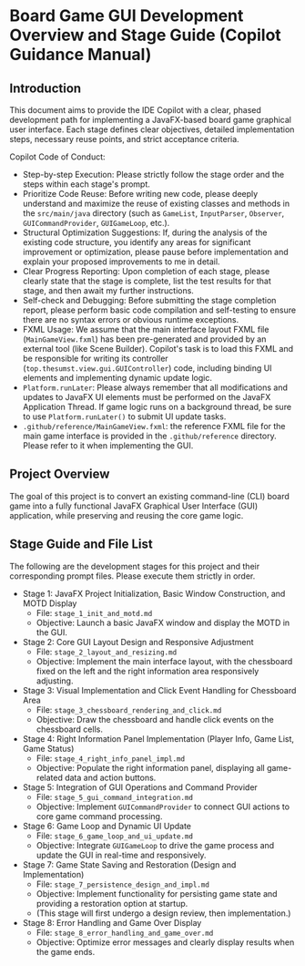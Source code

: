 # Board Game GUI Development Overview and Stage Guide (Copilot Guidance Manual)

## Introduction

This document aims to provide the IDE Copilot with a clear, phased development path for implementing a JavaFX-based board game graphical user interface. Each stage defines clear objectives, detailed implementation steps, necessary reuse points, and strict acceptance criteria.

Copilot Code of Conduct:
* Step-by-step Execution: Please strictly follow the stage order and the steps within each stage's prompt.
* Prioritize Code Reuse: Before writing new code, please deeply understand and maximize the reuse of existing classes and methods in the `src/main/java` directory (such as `GameList`, `InputParser`, `Observer`, `GUICommandProvider`, `GUIGameLoop`, etc.).
* Structural Optimization Suggestions: If, during the analysis of the existing code structure, you identify any areas for significant improvement or optimization, please pause before implementation and explain your proposed improvements to me in detail.
* Clear Progress Reporting: Upon completion of each stage, please clearly state that the stage is complete, list the test results for that stage, and then await my further instructions.
* Self-check and Debugging: Before submitting the stage completion report, please perform basic code compilation and self-testing to ensure there are no syntax errors or obvious runtime exceptions.
* FXML Usage: We assume that the main interface layout FXML file (`MainGameView.fxml`) has been pre-generated and provided by an external tool (like Scene Builder). Copilot's task is to load this FXML and be responsible for writing its controller (`top.thesumst.view.gui.GUIController`) code, including binding UI elements and implementing dynamic update logic.
* `Platform.runLater`: Please always remember that all modifications and updates to JavaFX UI elements must be performed on the JavaFX Application Thread. If game logic runs on a background thread, be sure to use `Platform.runLater()` to submit UI update tasks.
* `.github/reference/MainGameView.fxml`: the reference FXML file for the main game interface is provided in the `.github/reference` directory. Please refer to it when implementing the GUI.

## Project Overview

The goal of this project is to convert an existing command-line (CLI) board game into a fully functional JavaFX Graphical User Interface (GUI) application, while preserving and reusing the core game logic.

## Stage Guide and File List

The following are the development stages for this project and their corresponding prompt files. Please execute them strictly in order.

* Stage 1: JavaFX Project Initialization, Basic Window Construction, and MOTD Display
    * File: `stage_1_init_and_motd.md`
    * Objective: Launch a basic JavaFX window and display the MOTD in the GUI.
* Stage 2: Core GUI Layout Design and Responsive Adjustment
    * File: `stage_2_layout_and_resizing.md`
    * Objective: Implement the main interface layout, with the chessboard fixed on the left and the right information area responsively adjusting.
* Stage 3: Visual Implementation and Click Event Handling for Chessboard Area
    * File: `stage_3_chessboard_rendering_and_click.md`
    * Objective: Draw the chessboard and handle click events on the chessboard cells.
* Stage 4: Right Information Panel Implementation (Player Info, Game List, Game Status)
    * File: `stage_4_right_info_panel_impl.md`
    * Objective: Populate the right information panel, displaying all game-related data and action buttons.
* Stage 5: Integration of GUI Operations and Command Provider
    * File: `stage_5_gui_command_integration.md`
    * Objective: Implement `GUICommandProvider` to connect GUI actions to core game command processing.
* Stage 6: Game Loop and Dynamic UI Update
    * File: `stage_6_game_loop_and_ui_update.md`
    * Objective: Integrate `GUIGameLoop` to drive the game process and update the GUI in real-time and responsively.
* Stage 7: Game State Saving and Restoration (Design and Implementation)
    * File: `stage_7_persistence_design_and_impl.md`
    * Objective: Implement functionality for persisting game state and providing a restoration option at startup.
    * (This stage will first undergo a design review, then implementation.)
* Stage 8: Error Handling and Game Over Display
    * File: `stage_8_error_handling_and_game_over.md`
    * Objective: Optimize error messages and clearly display results when the game ends.
